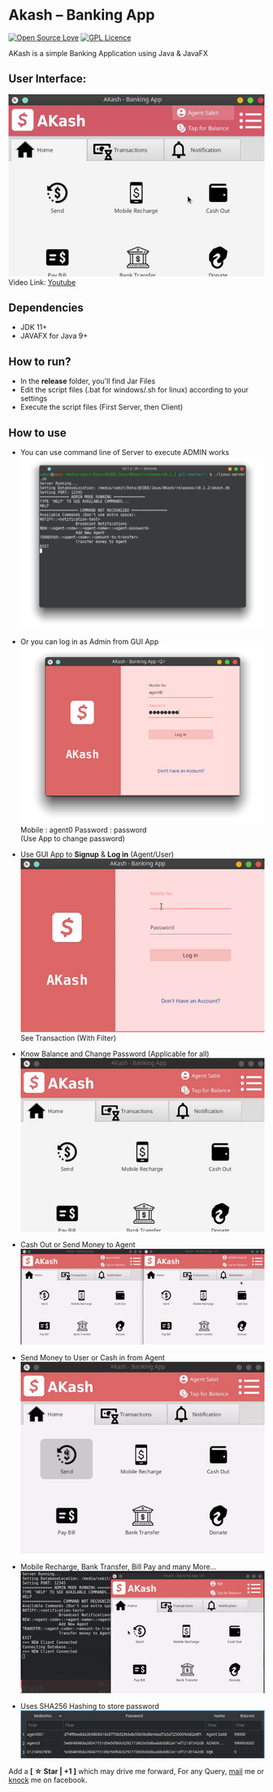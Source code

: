 ﻿# Akash – Banking App
[![Open Source Love](https://badges.frapsoft.com/os/v2/open-source.svg?v=103)](https://github.com/ellerbrock/open-source-badges/) [![GPL Licence](https://badges.frapsoft.com/os/gpl/gpl.svg?v=103)](https://opensource.org/licenses/GPL-3.0/)
  
AKash is a simple Banking Application using Java & JavaFX
  
## User Interface:  
![Image](./screenshots/ui.png)
Video Link: [Youtube](https://www.youtube.com/watch?v=U4to-xGq1NY)

## Dependencies
- JDK 11+
- JAVAFX for Java 9+

## How to run?
- In the __release__ folder, you'll find Jar Files
- Edit the script files (.bat for windows/.sh for linux) according to your settings
- Execute the script files (First Server, then Client)

## How to use

- You can use command line of Server to execute ADMIN works  
![Image](./screenshots/start-server.png)  
  
- Or you can log in as Admin from GUI App  
![Image](./screenshots/login-as-admin.png)  
Mobile   : agent0
Password : password  
(Use App to change password)
  
- Use GUI App to __Signup__ & __Log in__ (Agent/User)  
![Image](./screenshots/agent-signup-login-transaction.gif)  
See Transaction (With Filter)  
  
- Know Balance and Change Password (Applicable for all)  
![Image](./screenshots/balance-query-and-password-change.gif)
  
- Cash Out or Send Money to Agent  
![Image](./screenshots/cash-out-send-money-to-agent.gif)  
  
- Send Money to User or Cash in from Agent  
![Image](./screenshots/send-money-to-user-cash-in.gif)  
  
- Mobile Recharge, Bank Transfer, Bill Pay and many More...
![Image](./screenshots/mobile-recharge.gif)  
  
- Uses SHA256 Hashing to store password  
![Image](./screenshots/sha-256.png)

Add a __[ ☆ Star | +1 ]__ which may drive me forward, For any Query, [mail](mailto:sabit.jehadul.karim@gmail.com) me or [knock](https://www.facebook.com/MdJehadulKarim) me on facebook.